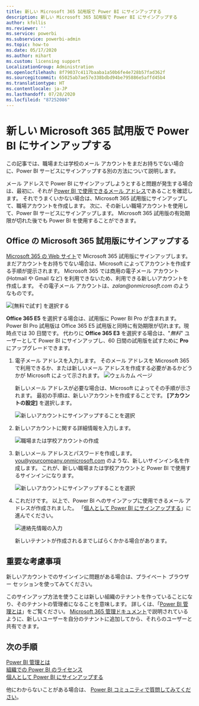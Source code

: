 ```yaml
---
title: 新しい Microsoft 365 試用版で Power BI にサインアップする
description: 新しい Microsoft 365 試用版で Power BI にサインアップする
author: kfollis
ms.reviewer: ''
ms.service: powerbi
ms.subservice: powerbi-admin
ms.topic: how-to
ms.date: 05/17/2020
ms.author: mihart
ms.custom: licensing support
LocalizationGroup: Administration
ms.openlocfilehash: 8f79037c4117baaba1a50b6fe4e728b57fad362f
ms.sourcegitcommit: 65025ab7ae57e338bdbd94be795886e5affd45b4
ms.translationtype: HT
ms.contentlocale: ja-JP
ms.lasthandoff: 07/28/2020
ms.locfileid: "87252086"
---
```

# <a name="signing-up-for-power-bi-with-a-new-microsoft-365-trial"></a>新しい Microsoft 365 試用版で Power BI にサインアップする

この記事では、職場または学校のメール アカウントをまだお持ちでない場合に、Power BI サービスにサインアップする別の方法について説明します。

メール アドレスで Power BI にサインアップしようとすると問題が発生する場合は、最初に、それが [Power BI で使用できるメール アドレス](../fundamentals/service-self-service-signup-for-power-bi.md#supported-email-addresses)であることを確認します。 それでうまくいかない場合は、Microsoft 365 試用版にサインアップして、職場アカウントを作成します。 次に、その新しい職場アカウントを使用して、Power BI サービスにサインアップします。 Microsoft 365 試用版の有効期限が切れた後でも Power BI を使用することができます。

## <a name="sign-up-for-a-microsoft-365-trial-of-office"></a>Office の Microsoft 365 試用版にサインアップする

[Microsoft 365 の Web サイト](https://www.microsoft.com/microsoft-365/business/compare-more-office-365-for-business-plans)で Microsoft 365 試用版にサインアップします。 まだアカウントをお持ちでない場合は、Microsoft によってアカウントを作成する手順が提示されます。 Microsoft 365 では商用の電子メール アカウント (Hotmail や Gmail など) を利用できないため、利用できる新しいアカウントを作成します。  その電子メール アカウントは、*zalan\@onmicrosoft.com* のようなものです。

![[無料で試す] を選択する](media/service-admin-signing-up-for-power-bi-with-a-new-office-365-trial/power-bi-try-free.png)

**Office 365 E5** を選択する場合は、試用版に Power BI Pro が含まれます。 Power BI Pro 試用版は Office 365 E5 試用版と同時に有効期限が切れます。現時点では 30 日間です。 代わりに **Office 365 E3** を選択する場合は、"*無料*" ユーザーとして Power BI にサインアップし、60 日間の試用版を試すために **Pro** にアップグレードできます。 

1. 電子メール アドレスを入力します。 そのメール アドレスを Microsoft 365 で利用できるか、または新しいメール アドレスを作成する必要があるかどうかが Microsoft によって示されます。  ![ウェルカム ページ](media/service-admin-signing-up-for-power-bi-with-a-new-office-365-trial/power-bi-setup.png)

    新しいメール アドレスが必要な場合は、Microsoft によってその手順が示されます。 最初の手順は、新しいアカウントを作成することです。 **[アカウントの設定]** を選択します。

    ![新しいアカウントにサインアップすることを選択](media/service-admin-signing-up-for-power-bi-with-a-new-office-365-trial/power-bi-email.png)

2. 新しいアカウントに関する詳細情報を入力します。

    ![職場または学校アカウントの作成](media/service-admin-signing-up-for-power-bi-with-a-new-office-365-trial/power-bi-enter-info.png)

3. 新しいメール アドレスとパスワードを作成します。 you@yourcompany.onmicrosoft.com のような、新しいサインイン名を作成します。 これが、新しい職場または学校アカウントと Power BI で使用するサインインになります。

    ![新しいアカウントにサインアップすることを選択](media/service-admin-signing-up-for-power-bi-with-a-new-office-365-trial/power-bi-create-account.png)

4. これだけです。  以上で、Power BI へのサインアップに使用できるメール アドレスが作成されました。 「[個人として Power BI にサインアップする](../service-self-service-signup-for-power-bi.md)」に進んでください。

     ![連絡先情報の入力](media/service-admin-signing-up-for-power-bi-with-a-new-office-365-trial/power-bi-thank.png)

    新しいテナントが作成されるまでしばらくかかる場合があります。

## <a name="important-considerations"></a>重要な考慮事項

新しいアカウントでのサインインに問題がある場合は、プライベート ブラウザー セッションを使ってみてください。

このサインアップ方法を使うことは新しい組織のテナントを作っていることになり、そのテナントの管理者になることを意味します。 詳しくは、「[Power BI 管理とは](service-admin-administering-power-bi-in-your-organization.md)」をご覧ください。 [Microsoft 365 管理ドキュメント](https://support.office.com/article/Add-users-individually-to-Office-365---Admin-Help-1970f7d6-03b5-442f-b385-5880b9c256ec)で説明されているように、新しいユーザーを自分のテナントに追加してから、それらのユーザーと共有できます。

## <a name="next-steps"></a>次の手順

[Power BI 管理とは](service-admin-administering-power-bi-in-your-organization.md)  
[組織での Power BI のライセンス](service-admin-licensing-organization.md)  
[個人として Power BI にサインアップする](../fundamentals/service-self-service-signup-for-power-bi.md)

他にわからないことがある場合は、 [Power BI コミュニティで質問してみてください](https://community.powerbi.com/)。
